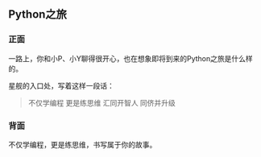 ## Python之旅

### 正面

一路上，你和小P、小Y聊得很开心，也在想象即将到来的Python之旅是什么样的。

星舰的入口处，写着这样一段话： 

> 不仅学编程
> 更是练思维 
> 汇同开智人 
> 同侪并升级

### 背面

不仅学编程，更是练思维，书写属于你的故事。

